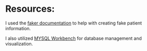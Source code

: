 # Resources:
I used the [faker documentation](https://pypi.org/project/Faker/) to help with creating fake patient information.

I also utilized [MYSQL Workbench](https://www.mysql.com/products/workbench/) for database management and visualization. 

